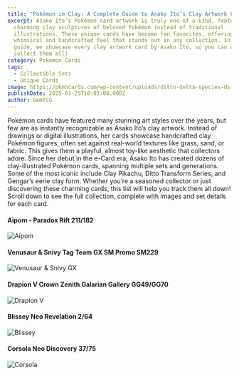 ```yaml
---
title: "Pokémon in Clay: A Complete Guide to Asako Ito’s Clay Artwork Cards"
excerpt: Asako Ito’s Pokémon card artwork is truly one-of-a-kind, featuring
  charming clay sculptures of beloved Pokémon instead of traditional
  illustrations. These unique cards have become fan favorites, offering a
  whimsical and handcrafted feel that stands out in any collection. In this
  guide, we showcase every clay artwork card by Asako Ito, so you can admire and
  collect them all!
category: Pokemon Cards
tags:
  - Collectible Sets
  - Unique Cards
image: https://pkmncards.com/wp-content/uploads/ditto-delta-species-ds-39-312x429.jpg
publishDate: 2025-03-25T10:01:00.000Z
author: GemTCG
---
```

Pokémon cards have featured many stunning art styles over the years, but few are as instantly recognizable as Asako Ito’s clay artwork. Instead of drawings or digital illustrations, her cards showcase handcrafted clay Pokémon figures, often set against real-world textures like grass, sand, or fabric. This gives them a playful, almost toy-like aesthetic that collectors adore.  Since her debut in the e-Card era, Asako Ito has created dozens of clay-illustrated Pokémon cards, spanning multiple sets and generations. Some of the most iconic include Clay Pikachu, Ditto Transform Series, and Gengar’s eerie clay form. Whether you’re a seasoned collector or just discovering these charming cards, this list will help you track them all down!  Scroll down to see the full collection, complete with images and set details for each card.



#### Aipom - Paradox Rift 211/182

![](https://pkmncards.com/wp-content/uploads/sv4_en_211_std.jpg "Aipom")

#### Venusaur & Snivy Tag Team GX SM Promo SM229

![](https://pkmncards.com/wp-content/uploads/en_US-Promo_SM-SM229-venusaur_snivy_gx-1-312x435.jpg "Venusaur & Snivy GX")

#### Drapion V Crown Zenith Galarian Gallery GG49/GG70

![](https://pkmncards.com/wp-content/uploads/en_US-CZ-GG049-drapion_v-312x435.jpg "Drapion V")

#### Blissey Neo Revelation 2/64

![](https://pkmncards.com/wp-content/uploads/blissey-neo-revelation-2-312x429.jpg "Blissey")

#### Corsola Neo Discovery 37/75

![](https://pkmncards.com/wp-content/uploads/corsola-neo-discovery-37-312x429.jpg "Corsola")
